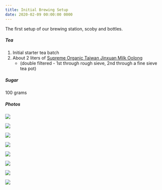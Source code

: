 ```yaml
---
title: Initial Brewing Setup
date: 2020-02-09 00:00:00 0000
---
```


The first setup of our brewing station, scoby and bottles.

##### Tea

1. Initial starter tea batch
2. About 2 liters of [Supreme Organic Taiwan Jinxuan Milk Oolong](https://dragonteahouse.biz/supreme-organic-taiwan-jinxuan-milk-oolong-strong-milky-silk-oolong-tea-250g-8-8-oz/)
    * (double filtered - 1st through rough sieve, 2nd through a fine sieve tea pot)

##### Sugar

100 grams

##### Photos 

![](https://github.com/JakubStas/coldone.github.io/raw/master/assets/images/2020-02-09/01.jpeg)

![](https://github.com/JakubStas/coldone.github.io/raw/master/assets/images/2020-02-09/02.jpeg)

![](https://github.com/JakubStas/coldone.github.io/raw/master/assets/images/2020-02-09/03.jpeg)

![](https://github.com/JakubStas/coldone.github.io/raw/master/assets/images/2020-02-09/04.jpeg)

![](https://github.com/JakubStas/coldone.github.io/raw/master/assets/images/2020-02-09/05.jpeg)

![](https://github.com/JakubStas/coldone.github.io/raw/master/assets/images/2020-02-09/06.jpeg)

![](https://github.com/JakubStas/coldone.github.io/raw/master/assets/images/2020-02-09/07.jpeg)

![](https://github.com/JakubStas/coldone.github.io/raw/master/assets/images/2020-02-09/08.jpeg)